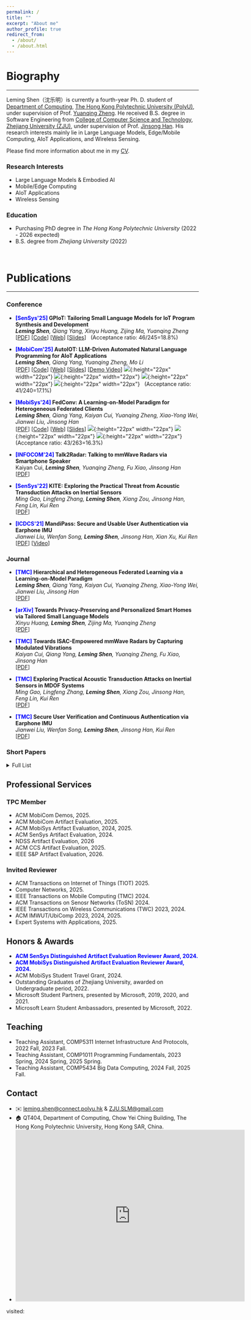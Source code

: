 ```yaml
---
permalink: /
title: ""
excerpt: "About me"
author_profile: true
redirect_from: 
  - /about/
  - /about.html
---
```


# Biography
---
Leming Shen（沈乐明）is currently a fourth-year Ph. D. student of [Department of Computing](https://www.polyu.edu.hk/comp/), [The Hong Kong Polytechnic University (PolyU)](https://www.polyu.edu.hk/), under supervision of Prof. [Yuanqing Zheng](https://www4.comp.polyu.edu.hk/~csyqzheng/). He received B.S. degree in Software Engineering from [College of Computer Science and Technology](http://www.cs.zju.edu.cn/), [Zhejiang University (ZJU)](https://www.zju.edu.cn/), under supervision of Prof. [Jinsong Han](https://person.zju.edu.cn/hanjinsong). His research interests mainly lie in Large Language Models, Edge/Mobile Computing, AIoT Applications, and Wireless Sensing.

Please find more information about me in my [CV](/assets/CV.pdf).

### Research Interests
-   Large Language Models & Embodied AI
-   Mobile/Edge Computing
-   AIoT Applications
-   Wireless Sensing

### Education

-   Purchasing PhD degree in _The Hong Kong Polytechnic University_ (2022 - 2026 expected)
-   B.S. degree from _Zhejiang University_ (2022)

<br>

# Publications

---

### Conference

- **<font color=blue>[SenSys'25]</font> GPIoT: Tailoring Small Language Models for IoT Program Synthesis and Development** <br> ***Leming Shen**, Qiang Yang, Xinyu Huang, Zijing Ma, Yuanqing Zheng* <br> [[PDF](/assets/publication/conference/GPIoT/paper.pdf)] [[Code](https://github.com/lemingshen/GPIoT)] [[Web](https://lemingshen.github.io/projects/gpiot)] [[Slides](/assets/publication/conference/GPIoT/GPIoT_preseentation.pdf)] &nbsp; (Acceptance ratio: 46/245=18.8%) 

- **<font color=blue>[MobiCom'25]</font> AutoIOT: LLM-Driven Automated Natural Language Programming for AIoT Applications** <br> ***Leming Shen**, Qiang Yang, Yuanqing Zheng, Mo Li* <br> [[PDF](/assets/publication/conference/AutoIOT/paper.pdf)] [[Code](https://github.com/lemingshen/AutoIOT)] [[Web](https://lemingshen.github.io/projects/autoiot)] [[Slides](#)] [[Demo Video](https://youtu.be/E0INJT9xEWg)] ![](/images/available.png){:height="22px" width="22px"} ![](/images/functional.png){:height="22px" width="22px"} ![](/images/reusable.png){:height="22px" width="22px"} ![](/images/replicated.png){:height="22px" width="22px"} &nbsp; (Acceptance ratio: 41/240=17.1%) 

- **<font color=blue>[MobiSys'24]</font> FedConv: A Learning-on-Model Paradigm for Heterogeneous Federated Clients** <br> ***Leming Shen**, Qiang Yang, Kaiyan Cui, Yuanqing Zheng, Xiao-Yong Wei, Jianwei Liu, Jinsong Han* <br> [[PDF](/assets/publication/conference/fedconv/paper.pdf)] [[Code](https://github.com/lemingshen/fedconv)] [[Web](https://lemingshen.github.io/projects/fedconv)] [[Slides](/assets/publication/conference/fedconv/slides.pdf)] ![](/images/available.png){:height="22px" width="22px"} ![](/images/functional.png){:height="22px" width="22px"} ![](/images/reusable.png){:height="22px" width="22px"} &nbsp; (Acceptance ratio: 43/263=16.3%) 

-  **<font color=blue>[INFOCOM'24]</font> Talk2Radar: Talking to mmWave Radars via Smartphone Speaker** <br> Kaiyan Cui, ***Leming Shen**, Yuanqing Zheng, Fu Xiao, Jinsong Han* <br> [[PDF](https://www4.comp.polyu.edu.hk/~csyqzheng/papers/Talk2Radar_INFOCOM24.pdf)]

-   **<font color=blue>[SenSys'22]</font> KITE: Exploring the Practical Threat from Acoustic Transduction Attacks on Inertial Sensors** <br> *Ming Gao, Lingfeng Zhang, **Leming Shen**, Xiang Zou, Jinsong Han, Feng Lin, Kui Ren* <br> [[PDF](/assets/publication/conference/kite/paper.pdf)]

-   **<font color=blue>[ICDCS'21]</font> MandiPass: Secure and Usable User Authentication via Earphone IMU** <br> *Jianwei Liu, Wenfan Song, **Leming Shen**, Jinsong Han, Xian Xu, Kui Ren* <br> [[PDF](/assets/publication/conference/mandipass/paper.pdf)] [[Video](https://www.youtube.com/watch?v=N0pZDBmpZ_A)]

### Journal

- **<font color=blue>[TMC]</font> Hierarchical and Heterogeneous Federated Learning via a Learning-on-Model Paradigm** <br> ***Leming Shen**, Qiang Yang, Kaiyan Cui, Yuanqing Zheng, Xiao-Yong Wei, Jianwei Liu, Jinsong Han* <br> [[PDF](https://ieeexplore.ieee.org/document/11059813)]

- **<font color=blue>[arXiv]</font> Towards Privacy-Preserving and Personalized Smart Homes via Tailored Small Language Models** <br> *Xinyu Huang, **Leming Shen**, Zijing Ma, Yuanqing Zheng* <br> [[PDF](https://arxiv.org/abs/2507.08878)]

- **<font color=blue>[TMC]</font> Towards ISAC-Empowered mmWave Radars by Capturing Modulated Vibrations** <br> *Kaiyan Cui, Qiang Yang, **Leming Shen**, Yuanqing Zheng, Fu Xiao, Jinsong Han* <br> [[PDF](https://ieeexplore.ieee.org/document/10637248)]

-   **<font color=blue>[TMC]</font> Exploring Practical Acoustic Transduction Attacks on Inertial Sensors in MDOF Systems** <br> *Ming Gao, Lingfeng Zhang, **Leming Shen**, Xiang Zou, Jinsong Han, Feng Lin, Kui Ren*<br>[[PDF](/assets/publication/journal/kite/paper.pdf)]

-   **<font color=blue>[TMC]</font> Secure User Verification and Continuous Authentication via Earphone IMU** <br> *Jianwei Liu, Wenfan Song, **Leming Shen**, Jinsong Han, Kui Ren* <br>
    [[PDF](/assets/publication/journal/mandipass/paper.pdf)]

### Short Papers

<details>
  <summary style="cursor: pointer">Full List</summary>
  <ul>
    <li>
      <b><span style="color: blue">[MobiCom'25]</span> Poster: Towards Privacy-Preserving and Personalized Smart Homes via Tailored Small Language Models</b><br>
      <i>Xinyu Huang, <b>Leming Shen</b>, Zijing Ma, Yuanqing Zheng</i><br>
      [<a href="/assets/publication/others/homellama_poster.pdf" target="_blank">PDF</a>]
    </li>
    <li>
      <b><span style="color: blue">[CCS'25]</span> Poster: LLMalware: An LLM-Powered Robust and Efficient Android Malware Detection Framework</b><br>
      <i>Zijing Ma, <b>Leming Shen</b>, Xinyu Huang, Yuanqing Zheng</i><br>
      [<a href="/assets/publication/others/llmware_poster.pdf" target="_blank">PDF</a>]
    </li>
    <li>
      <b><span style="color: blue">[MobiSys'25]</span> Poster: Towards Federated Embodied AI with FEAI</b><br>
      <i><b>Leming Shen</b>, Yuanqing Zheng</i><br>
      [<a href="/assets/publication/others/FEAI/poster.pdf" target="_blank">PDF</a>]
    </li>
    <li>
      <b><span style="color: blue">[MobiCom'24]</span> IoTCoder: A Copilot for IoT Application Development</b><br>
      <i><b>Leming Shen</b>, Yuanqing Zheng</i><br>
      [<a href="/assets/publication/others/IoTCoder/paper.pdf" target="_blank">PDF</a>]
    </li>
    <li>
      <b><span style="color: blue">[ICDCS'23]</span> FedDM: Data and Model Heterogeneity-Aware Federated Learning via Dynamic Weight Sharing</b><br>
      <i><b>Leming Shen</b>, Yuanqing Zheng</i><br>
      [<a href="/assets/publication/others/FedDM/paper.pdf" target="_blank">PDF</a>]
    </li>
    <li>
      <b><span style="color: blue">[SenSys'22]</span> Poster: Integrated Sensing and Communication between Daily Devices and mmWave Radars</b><br>
      <i>Kaiyan Cui, Qiang Yang, <b>Leming Shen</b>, Yuanqing Zheng, Jinsong Han</i><br>
      [<a href="/assets/publication/others/mmRipple/paper.pdf" target="_blank">PDF</a>] [<a href="[/assets/publication/others/mmRipple/paper.pdf](https://www.youtube.com/watch?v=BLBkSKZUIHc)" target="_blank">Video</a>]
    </li>
  </ul>
</details>


## Professional Services

### TPC Member
- ACM MobiCom Demos, 2025.
- ACM MobiCom Artifact Evaluation, 2025.
- ACM MobiSys Artifact Evaluation, 2024, 2025.
- ACM SenSys Artifact Evaluation, 2024.
- NDSS Artifact Evaluation, 2026
- ACM CCS Artifact Evaluation, 2025.
- IEEE S&P Artifact Evaluation, 2026.

### Invited Reviewer
- ACM Transactions on Internet of Things (TIOT) 2025.
- Computer Networks, 2025.
- IEEE Transactions on Mobile Computing (TMC) 2024.
- ACM Transactions on Senosr Networks (ToSN) 2024.
- IEEE Transactions on Wireless Communications (TWC) 2023, 2024.
- ACM IMWUT/UbiComp 2023, 2024, 2025.
- Expert Systems with Applications, 2025.

## Honors & Awards

-   **<font color=blue>ACM SenSys Distinguished Artifact Evaluation Reviewer Award, 2024.</font>**
-   **<font color=blue>ACM MobiSys Distinguished Artifact Evaluation Reviewer Award, 2024.</font>**
-   ACM MobiSys Student Travel Grant, 2024.
-   Outstanding Graduates of Zhejiang University, awarded on Undergraduate period, 2022.
-   Microsoft Student Partners, presented by Microsoft, 2019, 2020, and 2021.
-   Microsoft Learn Student Ambassadors, presented by Microsoft, 2022.

## Teaching

-   Teaching Assistant, COMP5311 Internet Infrastructure And Protocols, 2022 Fall, 2023 Fall.
-   Teaching Assistant, COMP1011 Programming Fundamentals, 2023 Spring, 2024 Spring, 2025 Spring.
-   Teaching Assistant, COMP5434 Big Data Computing, 2024 Fall, 2025 Fall.

## Contact

-   ✉️ <leming.shen@connect.polyu.hk> & <ZJU.SLM@gmail.com>
-   🏠 QT404, Department of Computing, Chow Yei Ching Building, The Hong Kong Polytechnic University, Hong Kong SAR, China.
- <iframe src="https://www.google.com/maps/embed?pb=!1m18!1m12!1m3!1d387.9996711329782!2d114.18011306754038!3d22.304651755932625!2m3!1f0!2f0!3f0!3m2!1i1024!2i768!4f13.1!3m3!1m2!1s0x340400e7cc7f4a45%3A0x521024fd522b46ba!2sThe%20Hong%20Kong%20Polytechnic%20University%20Chow%20Yei%20Ching%20Building!5e0!3m2!1sen!2shk!4v1699627484481!5m2!1sen!2shk" width="600" height="450" style="border:0;" allowfullscreen="" loading="lazy" referrerpolicy="no-referrer-when-downgrade"></iframe>
    
<script async src="//busuanzi.ibruce.info/busuanzi/2.3/busuanzi.pure.mini.js"></script>
<span id="busuanzi_container_site_pv">visited:&nbsp;<span id="busuanzi_value_site_pv"></span></span>
